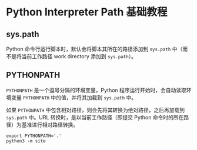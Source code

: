 # Python Interpreter Path 基础教程

## sys.path

Python 命令行运行脚本时，默认会将脚本其所在的路径添加到 `sys.path` 中（而不是将当前工作路径 work directory 添加到 `sys.path`）。


## PYTHONPATH


`PYTHONPATH` 是一个逗号分隔的环境变量，Python 程序运行开始时，会自动读取环境变量 `PYTHONPATH` 中的值，并将其加载到 `sys.path` 中。

如果 `PYTHONPATH` 中包含相对路径，则会先将其转换为绝对路径，之后再加载到 `sys.path` 中。URL 转换时，是以当前工作路径（即提交 Python 命令时的所在路径）为基准进行相对路径转换。

```
export PYTHONPATH='.'
python3 -m site
```
